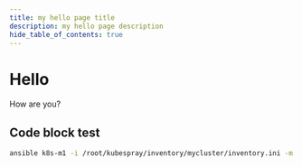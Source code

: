 ```yaml
---
title: my hello page title
description: my hello page description
hide_table_of_contents: true
---
```


# Hello

How are you?


## Code block test

```bash title="특정 서버만 Ping 테스트"
ansible k8s-m1 -i /root/kubespray/inventory/mycluster/inventory.ini -m ping
```
